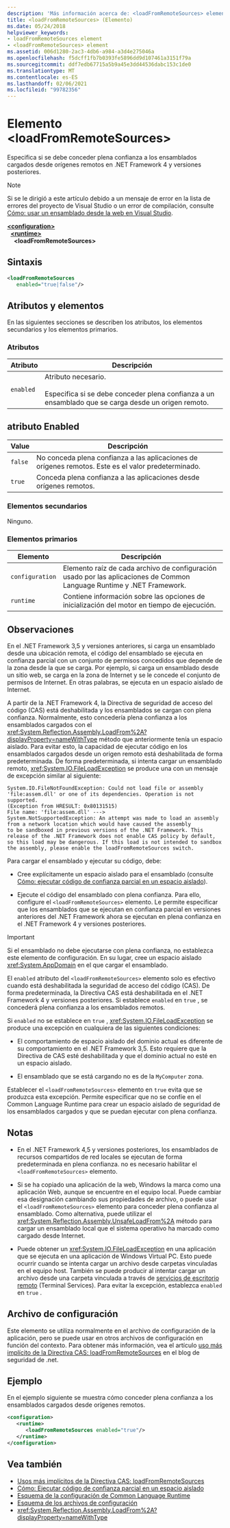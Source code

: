 ```yaml
---
description: 'Más información acerca de: <loadFromRemoteSources> elemento'
title: <loadFromRemoteSources> (Elemento)
ms.date: 05/24/2018
helpviewer_keywords:
- loadFromRemoteSources element
- <loadFromRemoteSources> element
ms.assetid: 006d1280-2ac3-4db6-a984-a3d4e275046a
ms.openlocfilehash: f5dcff1fb7b0393fe5896dd9d107461a3151f79a
ms.sourcegitcommit: ddf7edb67715a5b9a45e3dd44536dabc153c1de0
ms.translationtype: MT
ms.contentlocale: es-ES
ms.lasthandoff: 02/06/2021
ms.locfileid: "99782356"
---
```

# <a name="loadfromremotesources-element"></a>Elemento \<loadFromRemoteSources>

Especifica si se debe conceder plena confianza a los ensamblados cargados desde orígenes remotos en .NET Framework 4 y versiones posteriores.
  
> [!NOTE]
> Si se le dirigió a este artículo debido a un mensaje de error en la lista de errores del proyecto de Visual Studio o un error de compilación, consulte [Cómo: usar un ensamblado desde la web en Visual Studio](/previous-versions/visualstudio/visual-studio-2010/ee890038(v=vs.100)).  
  
[**\<configuration>**](../configuration-element.md)\
&nbsp;&nbsp;[**\<runtime>**](runtime-element.md)\
&nbsp;&nbsp;&nbsp;&nbsp;**\<loadFromRemoteSources>**  
  
## <a name="syntax"></a>Sintaxis  
  
```xml  
<loadFromRemoteSources
   enabled="true|false"/>  
```  
  
## <a name="attributes-and-elements"></a>Atributos y elementos

 En las siguientes secciones se describen los atributos, los elementos secundarios y los elementos primarios.  
  
### <a name="attributes"></a>Atributos  
  
|Atributo|Descripción|  
|---------------|-----------------|  
|`enabled`|Atributo necesario.<br /><br /> Especifica si se debe conceder plena confianza a un ensamblado que se carga desde un origen remoto.|  
  
## <a name="enabled-attribute"></a>atributo Enabled  
  
|Value|Descripción|  
|-----------|-----------------|  
|`false`|No conceda plena confianza a las aplicaciones de orígenes remotos. Este es el valor predeterminado.|  
|`true`|Conceda plena confianza a las aplicaciones desde orígenes remotos.|  
  
### <a name="child-elements"></a>Elementos secundarios  

 Ninguno.  
  
### <a name="parent-elements"></a>Elementos primarios  
  
|Elemento|Descripción|  
|-------------|-----------------|  
|`configuration`|Elemento raíz de cada archivo de configuración usado por las aplicaciones de Common Language Runtime y .NET Framework.|  
|`runtime`|Contiene información sobre las opciones de inicialización del motor en tiempo de ejecución.|  
  
## <a name="remarks"></a>Observaciones

En el .NET Framework 3,5 y versiones anteriores, si carga un ensamblado desde una ubicación remota, el código del ensamblado se ejecuta en confianza parcial con un conjunto de permisos concedidos que depende de la zona desde la que se carga. Por ejemplo, si carga un ensamblado desde un sitio web, se carga en la zona de Internet y se le concede el conjunto de permisos de Internet. En otras palabras, se ejecuta en un espacio aislado de Internet.

A partir de la .NET Framework 4, la Directiva de seguridad de acceso del código (CAS) está deshabilitada y los ensamblados se cargan con plena confianza. Normalmente, esto concedería plena confianza a los ensamblados cargados con el <xref:System.Reflection.Assembly.LoadFrom%2A?displayProperty=nameWithType> método que anteriormente tenía un espacio aislado. Para evitar esto, la capacidad de ejecutar código en los ensamblados cargados desde un origen remoto está deshabilitada de forma predeterminada. De forma predeterminada, si intenta cargar un ensamblado remoto, <xref:System.IO.FileLoadException> se produce una con un mensaje de excepción similar al siguiente:

```text
System.IO.FileNotFoundException: Could not load file or assembly 'file:assem.dll' or one of its dependencies. Operation is not supported.
(Exception from HRESULT: 0x80131515)
File name: 'file:assem.dll' --->
System.NotSupportedException: An attempt was made to load an assembly from a network location which would have caused the assembly
to be sandboxed in previous versions of the .NET Framework. This release of the .NET Framework does not enable CAS policy by default,
so this load may be dangerous. If this load is not intended to sandbox the assembly, please enable the loadFromRemoteSources switch.
```

Para cargar el ensamblado y ejecutar su código, debe:

- Cree explícitamente un espacio aislado para el ensamblado (consulte [Cómo: ejecutar código de confianza parcial en un espacio aislado](../../../misc/how-to-run-partially-trusted-code-in-a-sandbox.md)).

- Ejecute el código del ensamblado con plena confianza. Para ello, configure el `<loadFromRemoteSources>` elemento. Le permite especificar que los ensamblados que se ejecutan en confianza parcial en versiones anteriores del .NET Framework ahora se ejecutan en plena confianza en el .NET Framework 4 y versiones posteriores.

> [!IMPORTANT]
> Si el ensamblado no debe ejecutarse con plena confianza, no establezca este elemento de configuración. En su lugar, cree un espacio aislado <xref:System.AppDomain> en el que cargar el ensamblado.

El `enabled` atributo del `<loadFromRemoteSources>` elemento solo es efectivo cuando está deshabilitada la seguridad de acceso del código (CAS). De forma predeterminada, la Directiva CAS está deshabilitada en el .NET Framework 4 y versiones posteriores. Si establece `enabled` en `true` , se concederá plena confianza a los ensamblados remotos.

Si `enabled` no se establece en `true` , <xref:System.IO.FileLoadException> se produce una excepción en cualquiera de las siguientes condiciones:

- El comportamiento de espacio aislado del dominio actual es diferente de su comportamiento en el .NET Framework 3,5. Esto requiere que la Directiva de CAS esté deshabilitada y que el dominio actual no esté en un espacio aislado.

- El ensamblado que se está cargando no es de la `MyComputer` zona.

Establecer el `<loadFromRemoteSources>` elemento en `true` evita que se produzca esta excepción. Permite especificar que no se confíe en el Common Language Runtime para crear un espacio aislado de seguridad de los ensamblados cargados y que se puedan ejecutar con plena confianza.

## <a name="notes"></a>Notas

- En el .NET Framework 4,5 y versiones posteriores, los ensamblados de recursos compartidos de red locales se ejecutan de forma predeterminada en plena confianza. no es necesario habilitar el `<loadFromRemoteSources>` elemento.

- Si se ha copiado una aplicación de la web, Windows la marca como una aplicación Web, aunque se encuentre en el equipo local. Puede cambiar esa designación cambiando sus propiedades de archivo, o puede usar el `<loadFromRemoteSources>` elemento para conceder plena confianza al ensamblado. Como alternativa, puede utilizar el <xref:System.Reflection.Assembly.UnsafeLoadFrom%2A> método para cargar un ensamblado local que el sistema operativo ha marcado como cargado desde Internet.

- Puede obtener un <xref:System.IO.FileLoadException> en una aplicación que se ejecuta en una aplicación de Windows Virtual PC. Esto puede ocurrir cuando se intenta cargar un archivo desde carpetas vinculadas en el equipo host. También se puede producir al intentar cargar un archivo desde una carpeta vinculada a través de [servicios de escritorio remoto](/windows/win32/termserv/terminal-services-portal) (Terminal Services). Para evitar la excepción, establezca `enabled` en `true` .

## <a name="configuration-file"></a>Archivo de configuración

Este elemento se utiliza normalmente en el archivo de configuración de la aplicación, pero se puede usar en otros archivos de configuración en función del contexto. Para obtener más información, vea el artículo [uso más implícito de la Directiva CAS: loadFromRemoteSources](/archive/blogs/shawnfa/more-implicit-uses-of-cas-policy-loadfromremotesources) en el blog de seguridad de .net.  

## <a name="example"></a>Ejemplo

En el ejemplo siguiente se muestra cómo conceder plena confianza a los ensamblados cargados desde orígenes remotos.

```xml
<configuration>  
   <runtime>  
      <loadFromRemoteSources enabled="true"/>  
   </runtime>  
</configuration>  
```

## <a name="see-also"></a>Vea también

- [Usos más implícitos de la Directiva CAS: loadFromRemoteSources](/archive/blogs/shawnfa/more-implicit-uses-of-cas-policy-loadfromremotesources)
- [Cómo: Ejecutar código de confianza parcial en un espacio aislado](../../../misc/how-to-run-partially-trusted-code-in-a-sandbox.md)
- [Esquema de la configuración de Common Language Runtime](index.md)
- [Esquema de los archivos de configuración](../index.md)
- <xref:System.Reflection.Assembly.LoadFrom%2A?displayProperty=nameWithType>
